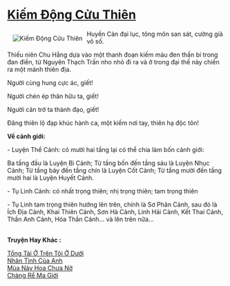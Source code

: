 <a href="https://utruyen.com/kiem-dong-cuu-thien/2105/" title="Kiếm Động Cửu Thiên"><h1>Kiếm Động Cửu Thiên</h1></a><div style="display:table"><img align="right" style="float: left; padding: 10px;" src="https://utruyen.com/images/story/200x260/kiem-dong-cuu-thien.jpg" alt="Kiếm Động Cửu Thiên">Huyền Càn đại lục, tông môn san sát, cường giả vô số.<p></p>Thiếu niên Chu Hằng dựa vào một thanh đoạn kiếm màu đen thần bí trong đan điền, từ Nguyên Thạch Trấn nho nhỏ đi ra và ở trong đại thế này chiến ra một mảnh thiên địa.<p></p>Người cùng hung cực ác, giết!<p></p>Người chèn ép thân hữu ta, giết!<p></p>Người cản trở ta thành đạo, giết!<p></p>Đăng thiên lộ đạp khúc hành ca, một kiếm nơi tay, thiên hạ độc tôn!<p></p><b>Về cảnh giới: </b><p></p>- Luyện Thể Cảnh: có mười hai tầng lại có thể chia làm bốn cảnh giới:<p></p>Ba tầng đầu là Luyện Bì Cảnh; Từ tầng bốn đến tầng sáu là Luyện Nhục Cảnh; Từ tầng bảy đến tầng chín là Luyện Cốt Cảnh; Từ tầng mười đến tầng mười hai là Luyện Huyết Cảnh. <p></p>- Tụ Linh Cảnh: có nhất trọng thiên; nhị trọng thiên; tam trọng thiên<p></p>- Tụ Linh tam trọng thiên hướng lên trên, chính là Sơ Phân Cảnh, sau đó là Ích Địa Cảnh, Khai Thiên Cảnh, Sơn Hà Cảnh, Linh Hải Cảnh, Kết Thai Cảnh, Thần Anh Cảnh, Hóa Thần Cảnh... và lên trên nữa...</div><p><br><b>Truyện Hay Khác :</b></p><a href="https://utruyen.com/tong-tai-o-tren-toi-o-duoi/12472/" alt="Tổng Tài Ở Trên Tôi Ở Dưới">Tổng Tài Ở Trên Tôi Ở Dưới</a><br/><a href="https://www.wattpad.com/story/205140833-nh%C3%A2n-t%C3%ACnh-c%E1%BB%A7a-anh" alt="Nhân Tình Của Anh">Nhân Tình Của Anh</a><br/><a href="https://www.flickr.com/photos/183745219@N08/48664692233/" alt="Mùa Này Hoa Chưa Nở">Mùa Này Hoa Chưa Nở</a><br/><a href="https://truyenhot2020.wordpress.com/2019/12/11/chang-re-ma-gioi/" alt="Chàng Rể Ma Giới">Chàng Rể Ma Giới</a><br/>